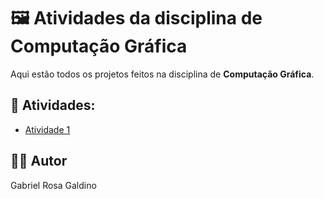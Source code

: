 # 🖼️ Atividades da disciplina de Computação Gráfica

Aqui estão todos os projetos feitos na disciplina de **Computação Gráfica**.

## 📁 Atividades:
- [Atividade 1](https://github.com/Gabriel-R-Galdino/computacao-grafica/tree/main/Atividade%201)

## 👨‍💻 Autor

Gabriel Rosa Galdino
